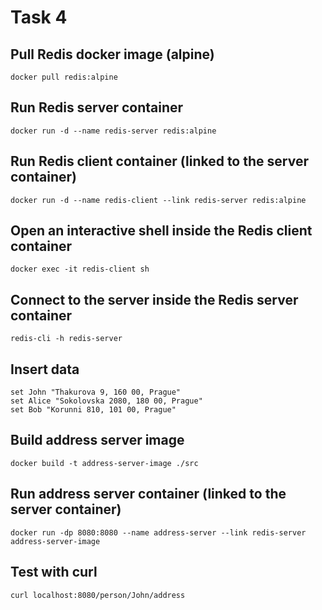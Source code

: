 # Task 4

## Pull Redis docker image (alpine)
```
docker pull redis:alpine
```

## Run Redis server container
```
docker run -d --name redis-server redis:alpine
```

## Run Redis client container (linked to the server container)
```
docker run -d --name redis-client --link redis-server redis:alpine
```

## Open an interactive shell inside the Redis client container
```
docker exec -it redis-client sh
```

## Connect to the server inside the Redis server container
```
redis-cli -h redis-server
```

## Insert data
```
set John "Thakurova 9, 160 00, Prague"
set Alice "Sokolovska 2080, 180 00, Prague"
set Bob "Korunni 810, 101 00, Prague"
```

## Build address server image
```
docker build -t address-server-image ./src
```

## Run address server container (linked to the server container)
```
docker run -dp 8080:8080 --name address-server --link redis-server address-server-image
```

## Test with curl
```
curl localhost:8080/person/John/address
```